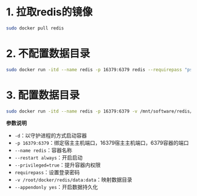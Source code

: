 # 1. 拉取redis的镜像

```bash
sudo docker pull redis
```

# 2. 不配置数据目录

```bash
sudo docker run -itd --name redis -p 16379:6379 redis --requirepass "psd"
```

# 3. 配置数据目录

```bash
sudo docker run -itd --name redis -p 16379:6379 -v /mnt/software/redis/data:/data --restart always redis --appendonly yes --requirepass "psd"
```

**参数说明**
- `-d`：以守护进程的方式启动容器
- `-p 16379:6379`：绑定宿主主机端口，16379宿主主机端口，6379容器的端口
- `--name redis`：容器名称
- `--restart always`：开启启动
- `--privileged=true`：提升容器内权限
- `requirepass`：设置登录密码
- `-v /root/docker/redis/data:data`：映射数据目录
- `--appendonly yes`：开启数据持久化
